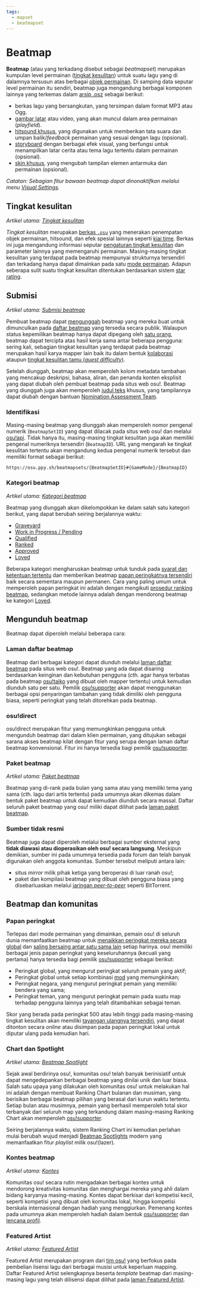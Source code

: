 ```yaml
---
tags:
  - mapset
  - beatmapset
---
```


# Beatmap

**Beatmap** (atau yang terkadang disebut sebagai *beatmapset*) merupakan kumpulan level permainan ([tingkat kesulitan](#tingkat-kesulitan)) untuk suatu lagu yang di dalamnya tersusun atas berbagai [objek permainan](/wiki/Hit_object). Di samping data seputar level permainan itu sendiri, beatmap juga mengandung berbagai komponen lainnya yang terkemas dalam [arsip .osz](/wiki/osu!_File_Formats/Osz_(file_format)) sebagai berikut:

- berkas lagu yang bersangkutan, yang tersimpan dalam format MP3 atau Ogg.
- [gambar latar](/wiki/Beatmap/Background) atau video, yang akan muncul dalam area permainan (*playfield*).
- [hitsound khusus](/wiki/Beatmapping/Hitsound), yang digunakan untuk memberikan tata suara dan umpan balik/*feedback* permainan yang sesuai dengan lagu (opsional).
- [storyboard](/wiki/Storyboard) dengan berbagai efek visual, yang berfungsi untuk menampilkan latar cerita atau tema lagu tertentu dalam permainan (opsional).
- [skin khusus](/wiki/Skinning), yang mengubah tampilan elemen antarmuka dan permainan (opsional).

*Catatan: Sebagian fitur bawaan beatmap dapat dinonaktifkan melalui menu [Visual Settings](/wiki/Client/Interface/Visual_settings).*

## Tingkat kesulitan

*Artikel utama: [Tingkat kesulitan](/wiki/Beatmap/Difficulty)*

*Tingkat kesulitan* merupakan [berkas `.osu`](/wiki/osu!_File_Formats/Osu_(file_format)) yang menerakan penempatan objek permainan, hitsound, dan efek spesial lainnya seperti [kiai time](/wiki/Gameplay/Kiai_time). Berkas ini juga mengandung informasi seputar [pengaturan tingkat kesulitan](/wiki/Client/Beatmap_editor/Song_Setup#difficulty) dan parameter lainnya yang memengaruhi permainan. Masing-masing tingkat kesulitan yang terdapat pada beatmap mempunyai strukturnya tersendiri dan terkadang hanya dapat dimainkan pada satu [mode permainan](/wiki/Game_mode). Adapun seberapa sulit suatu tingkat kesulitan ditentukan berdasarkan sistem [star rating](/wiki/Beatmapping/Star_rating).

## Submisi

*Artikel utama: [Submisi beatmap](/wiki/Submission)*

Pembuat beatmap dapat [mengunggah](/wiki/Submission) beatmap yang mereka buat untuk dimunculkan pada [daftar beatmap](https://osu.ppy.sh/beatmapsets) yang tersedia secara publik. Walaupun status kepemilikan beatmap hanya dapat dipegang oleh [satu orang](/wiki/Beatmap/Beatmap_host), beatmap dapat tercipta atas hasil kerja sama antar beberapa pengguna: sering kali, sebagian tingkat kesulitan yang terdapat pada beatmap merupakan hasil karya mapper lain baik itu dalam bentuk [kolaborasi](/wiki/Beatmap/Beatmap_collaborations) ataupun [tingkat kesulitan tamu (*guest difficulty*)](/wiki/Beatmap/Guest_difficulty).

<!-- TODO: after https://github.com/ppy/osu-web/issues/5852 is resolved, this section will need an update -->

Setelah diunggah, beatmap akan memperoleh kolom metadata tambahan yang mencakup deskripsi, bahasa, aliran, dan penanda konten eksplisit yang dapat diubah oleh pembuat beatmap pada situs web osu!. Beatmap yang diunggah juga akan memperoleh [judul teks](/wiki/Beatmap/Title_text) khusus, yang tampilannya dapat diubah dengan bantuan [Nomination Assessment Team](/wiki/People/The_Team/Nomination_Assessment_Team).

### Identifikasi

Masing-masing beatmap yang diunggah akan memperoleh nomor pengenal numerik (`BeatmapSetID`) yang dapat dilacak pada situs web osu! dan melalui [osu!api](/wiki/osu!api). Tidak hanya itu, masing-masing tingkat kesulitan juga akan memiliki pengenal numeriknya tersendiri (`BeatmapID`). URL yang mengarah ke tingkat kesulitan tertentu akan mengandung kedua pengenal numerik tersebut dan memiliki format sebagai berikut:

```
https://osu.ppy.sh/beatmapsets/{BeatmapSetID}#{GameMode}/{BeatmapID}
```

### Kategori beatmap

*Artikel utama: [Kategori beatmap](Category)*

Beatmap yang diunggah akan dikelompokkan ke dalam salah satu kategori berikut, yang dapat berubah seiring berjalannya waktu:

- [Graveyard](Category#graveyard)
- [Work in Progress / Pending](Category#work-in-progress-dan-pending)
- [Qualified](Category#qualified)
- [Ranked](Category#ranked)
- [Approved](Category#approved)
- [Loved](Category#loved)

Beberapa kategori mengharuskan beatmap untuk tunduk pada [syarat dan ketentuan tertentu](/wiki/Ranking_Criteria) dan memberikan beatmap [papan peringkatnya tersendiri](#papan-peringkat) baik secara sementara maupun permanen. Cara yang paling umum untuk memperoleh papan peringkat ini adalah dengan mengikuti [prosedur ranking beatmap](/wiki/Beatmap_ranking_procedure), sedangkan metode lainnya adalah dengan mendorong beatmap ke kategori [Loved](Category#loved).

## Mengunduh beatmap

Beatmap dapat diperoleh melalui beberapa cara:

### Laman daftar beatmap

Beatmap dari berbagai kategori dapat diunduh melalui [laman daftar beatmap](https://osu.ppy.sh/beatmapsets) pada situs web osu!. Beatmap yang ada dapat disaring berdasarkan keinginan dan kebutuhan pengguna (cth. agar hanya terbatas pada beatmap [osu!taiko](/wiki/Game_mode/osu!taiko) yang dibuat oleh mapper tertentu) untuk kemudian diunduh satu per satu. Pemilik [osu!supporter](/wiki/osu!supporter) akan dapat menggunakan berbagai opsi penyaringan tambahan yang tidak dimiliki oleh pengguna biasa, seperti peringkat yang telah ditorehkan pada beatmap.

### osu!direct

osu!direct merupakan fitur yang memungkinkan pengguna untuk mengunduh beatmap dari dalam klien permainan, yang ditujukan sebagai sarana akses beatmap kilat dengan fitur yang serupa dengan laman daftar beatmap konvensional. Fitur ini hanya tersedia bagi pemilik [osu!supporter](/wiki/osu!supporter).

### Paket beatmap

*Artikel utama: [Paket beatmap](Packs)*

Beatmap yang di-rank pada bulan yang sama atau yang memiliki tema yang sama (cth. lagu dari artis tertentu) pada umumnya akan dikemas dalam bentuk paket beatmap untuk dapat kemudian diunduh secara massal. Daftar seluruh paket beatmap yang osu! miliki dapat dilihat pada [laman paket beatmap](https://osu.ppy.sh/beatmaps/packs).

### Sumber tidak resmi

Beatmap juga dapat diperoleh melalui berbagai sumber eksternal yang **tidak diawasi atau dioperasikan oleh osu! secara langsung**. Meskipun demikian, sumber ini pada umumnya tersedia pada forum dan telah banyak digunakan oleh anggota komunitas. Sumber tersebut meliputi antara lain:

- situs *mirror* milik pihak ketiga yang beroperasi di luar ranah osu!;
- paket dan kompilasi beatmap yang dibuat oleh pengguna biasa yang disebarluaskan melalui [jaringan *peer-to-peer*](https://en.wikipedia.org/wiki/Peer-to-peer) seperti BitTorrent.

## Beatmap dan komunitas

### Papan peringkat

Terlepas dari mode permainan yang dimainkan, pemain osu! di seluruh dunia memanfaatkan beatmap untuk [menaikkan peringkat mereka secara global](/wiki/Performance_points) dan [saling bersaing antar satu sama lain](/wiki/Ranking) setiap harinya. osu! memiliki berbagai jenis papan peringkat yang keseluruhannya (kecuali yang pertama) hanya tersedia bagi pemilik [osu!supporter](/wiki/osu!supporter) sebagai berikut:

- Peringkat global, yang mengurut peringkat seluruh pemain yang aktif;
- Peringkat global untuk setiap kombinasi [mod](/wiki/Game_modifier) yang memungkinkan;
- Peringkat negara, yang mengurut peringkat pemain yang memiliki bendera yang sama;
- Peringkat teman, yang mengurut peringkat pemain pada suatu map terhadap pengguna lainnya yang telah ditambahkan sebagai teman.

Skor yang berada pada peringkat 500 atau lebih tinggi pada masing-masing tingkat kesulitan akan memiliki [tayangan ulangnya tersendiri](/wiki/Gameplay/Replay), yang dapat ditonton secara *online* atau disimpan pada papan peringkat lokal untuk diputar ulang pada kemudian hari.

### Chart dan Spotlight

<!-- TODO: charts, as well as Chart Assembly Team, need to be referenced here when they receive a dedicated article (issue #4685) -->

<!-- TODO: would be very cool to have a separate article for osu!(lazer) as well (issue #4686) -->

*Artikel utama: [Beatmap Spotlight](/wiki/Beatmap_Spotlights)*

Sejak awal berdirinya osu!, komunitas osu! telah banyak berinisiatif untuk dapat mengedepankan berbagai beatmap yang dinilai unik dan luar biasa. Salah satu upaya yang dilakukan oleh komunitas osu! untuk melakukan hal ini adalah dengan membuat Ranking Chart bulanan dan musiman, yang berisikan berbagai beatmap pilihan yang berasal dari kurun waktu tertentu. Setiap bulan atau musimnya, pemain yang berhasil memperoleh total skor terbanyak dari seluruh map yang terkandung dalam masing-masing Ranking Chart akan memperoleh [osu!supporter](/wiki/osu!supporter).

Seiring berjalannya waktu, sistem Ranking Chart ini kemudian perlahan mulai berubah wujud menjadi [Beatmap Spotlights](/wiki/Beatmap_Spotlights) modern yang memanfaatkan fitur *playlist* milik osu!(lazer).

### Kontes beatmap

*Artikel utama: [Kontes](/wiki/Contests)*

Komunitas osu! secara rutin mengadakan berbagai kontes untuk mendorong kreativitas komunitas dan menghargai mereka yang ahli dalam bidang karyanya masing-masing. Kontes dapat berkisar dari kompetisi kecil, seperti kompetisi yang dibuat oleh komunitas lokal, hingga kompetisi berskala internasional dengan hadiah yang menggiurkan. Pemenang kontes pada umumnya akan memperoleh hadiah dalam bentuk [osu!supporter](/wiki/osu!supporter) dan [lencana profil](/wiki/Community/Profile_badge).

### Featured Artist

*Artikel utama: [Featured Artist](/wiki/Featured_Artists)*

Featured Artist merupakan program dari [tim osu!](/wiki/People/The_Team) yang berfokus pada pembelian lisensi lagu dari berbagai musisi untuk keperluan mapping. Daftar Featured Artist selengkapnya beserta *template* beatmap dari masing-masing lagu yang telah dilisensi dapat dilihat pada [laman Featured Artist](https://osu.ppy.sh/beatmaps/artists).
